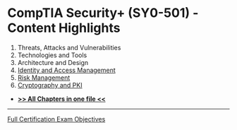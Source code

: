 # CompTIA Security+ (SY0-501) - Content Highlights

1. Threats, Attacks and Vulnerabilities
2. Technologies and Tools
3. Architecture and Design
4. [Identity and Access Management](https://github.com/Samsar4/SecurityPlus-ExamNotes/blob/master/4-Identity-and-Access-Management.md)
5. [Risk Management](https://github.com/Samsar4/SecurityPlus-ExamNotes/blob/master/5-Risk-Management.md)
6. [Cryptography and PKI](https://github.com/Samsar4/SecurityPlus-ExamNotes/blob/master/6-Cryptography-and-PKI.md)

* [**>> All Chapters in one file <<**](https://github.com/Samsar4/SecurityPlus-ExamNotes/blob/master/All-Chapters.md)

***
[Full Certification Exam Objectives](https://www.comptia.jp/pdf/Security%2B%20SY0-501%20Exam%20Objectives.pdf)
